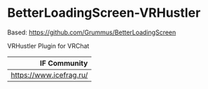 # BetterLoadingScreen-VRHustler

Based: https://github.com/Grummus/BetterLoadingScreen


VRHustler Plugin for VRChat


| IF Community |
|----------------:|
| https://www.icefrag.ru/ |
